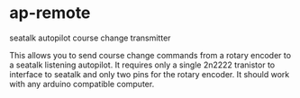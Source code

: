 # ap-remote
seatalk autopilot course change transmitter

This allows you to send course change commands from a rotary encoder to a seatalk listening autopilot. It requires only a 
single 2n2222 tranistor to interface to seatalk and only two pins for the rotary encoder. It should work with any arduino 
compatible computer.
